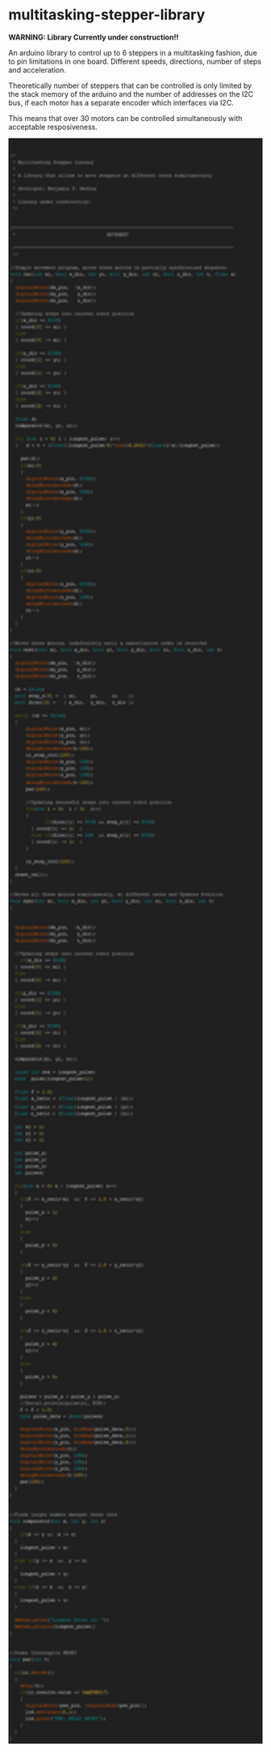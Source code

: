 # multitasking-stepper-library


**WARNING: Library Currently under construction!!**

An arduino library to control up to 6 steppers in a multitasking fashion, due to pin limitations in one board. Different speeds, directions, number of steps and acceleration.

Theoretically number of steppers that can be controlled is only limited by the stack memory of the arduino and the number of addresses on the I2C bus, if each motor has a separate encoder which interfaces via I2C.

This means that over 30 motors can be controlled simultaneously with acceptable resposiveness.

<img src="images/Code.png" width="1000">

